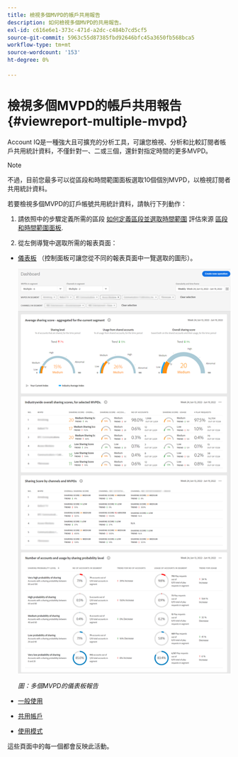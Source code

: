 ```yaml
---
title: 檢視多個MVPD的帳戶共用報告
description: 如何檢視多個MVPD的共用報告。
exl-id: c616e6e1-373c-471d-a2dc-c484b7cd5cf5
source-git-commit: 5963c55d87385fbd92646bfc45a3650fb568bca5
workflow-type: tm+mt
source-wordcount: '153'
ht-degree: 0%

---
```


# 檢視多個MVPD的帳戶共用報告 {#viewreport-multiple-mvpd}

Account IQ是一種強大且可擴充的分析工具，可讓您檢視、分析和比較訂閱者帳戶共用統計資料，不僅針對一、二或三個，還針對指定時間的更多MVPD。

>[!NOTE]
>
>不過，目前您最多可以從區段和時間範圍面板選取10個個別MVPD，以檢視訂閱者共用統計資料。

若要檢視多個MVPD的訂戶帳號共用統計資料，請執行下列動作：

1. 請依照中的步驟定義所需的區段 [如何定義區段並選取時間範圍](/help/AccountIQ/howto-select-segment-timeframe.md) 評估來源 [區段和時間範圍面板](/help/AccountIQ/segments-timeframe.md).

1. 從左側導覽中選取所需的報表頁面：

* [儀表板](/help/AccountIQ/dashboard.md) （控制面板可讓您從不同的報表頁面中一覽選取的圖形）。

   ![](assets/mult-mvpds-dashboard.png)

   *圖：多個MVPD的儀表板報告*

* [一般使用](/help/AccountIQ/general-usage-reports.md)

* [共用帳戶](/help/AccountIQ/shared-acc-reports.md)

* [使用模式](/help/AccountIQ/usage-patterns.md)

這些頁面中的每一個都會反映此活動。
